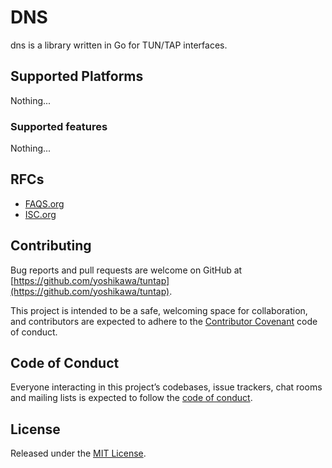 # DNS

dns is a library written in Go for TUN/TAP interfaces.

## Supported Platforms

Nothing...

### Supported features

Nothing...

## RFCs

- [FAQS.org](http://www.faqs.org/rfcs/dns-rfcs.html)
- [ISC.org](https://www.isc.org/community/rfcs/dns/)

## Contributing

Bug reports and pull requests are welcome on GitHub at [https://github.com/yoshikawa/tuntap](https://github.com/yoshikawa/tuntap).

This project is intended to be a safe, welcoming space for collaboration, and contributors are expected to adhere to the [Contributor Covenant](http://contributor-covenant.org) code of conduct.

## Code of Conduct

Everyone interacting in this project’s codebases, issue trackers, chat rooms and mailing lists is expected to follow the [code of conduct](./CODE_OF_CONDUCT.md).

## License

Released under the [MIT License](./LICENSE).